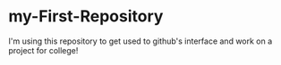 # my-First-Repository
I'm using this repository to get used to github's interface and work on a project for college!
